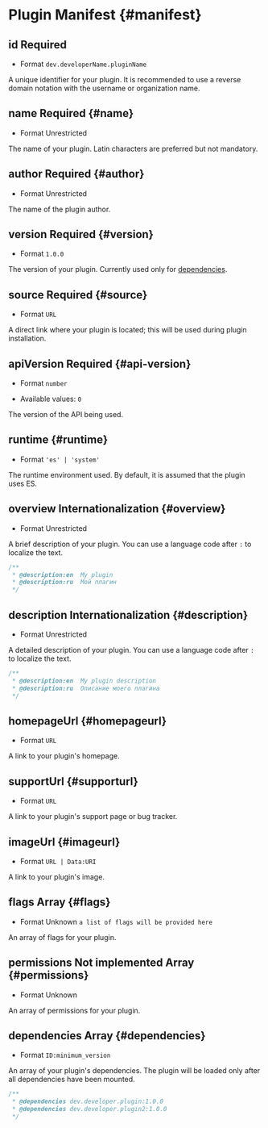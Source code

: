 # Plugin Manifest {#manifest}

## id <Badge type="warning">Required</Badge>

- Format `dev.developerName.pluginName`

A unique identifier for your plugin. It is recommended to use a reverse domain notation with the username or organization name.

## name <Badge type="warning">Required</Badge> {#name}

- Format <Badge type="info">Unrestricted</Badge>

The name of your plugin. Latin characters are preferred but not mandatory.

## author <Badge type="warning">Required</Badge> {#author}

- Format <Badge type="info">Unrestricted</Badge>

The name of the plugin author.

## version <Badge type="warning">Required</Badge> {#version}

- Format `1.0.0`

The version of your plugin. Currently used only for [dependencies](#dependencies).

## source <Badge type="warning">Required</Badge> {#source}

- Format `URL`

A direct link where your plugin is located; this will be used during plugin installation.

## apiVersion <Badge type="warning">Required</Badge> {#api-version}

- Format `number`

- Available values: `0`

The version of the API being used.

## runtime {#runtime}

- Format `'es' | 'system'`

The runtime environment used. By default, it is assumed that the plugin uses ES.

## overview <Badge type="tip">Internationalization</Badge> {#overview}

- Format <Badge type="info">Unrestricted</Badge>

A brief description of your plugin. You can use a language code after `:` to localize the text.

```js
/**
 * @description:en  My plugin
 * @description:ru  Мой плагин
 */
```

## description <Badge type="tip">Internationalization</Badge> {#description}

- Format <Badge type="info">Unrestricted</Badge>

A detailed description of your plugin. You can use a language code after `:` to localize the text.

```js
/**
 * @description:en  My plugin description
 * @description:ru  Описание моего плагина
 */
```

## homepageUrl {#homepageurl}

- Format `URL`

A link to your plugin's homepage.

## supportUrl {#supporturl}

- Format `URL`

A link to your plugin's support page or bug tracker.

## imageUrl {#imageurl}

- Format `URL | Data:URI`

A link to your plugin's image.

## flags <Badge type="tip">Array</Badge> {#flags}

- Format <Badge type="info">Unknown</Badge> `a list of flags will be provided here`

An array of flags for your plugin.

## permissions <Badge type="danger">Not implemented</Badge> <Badge type="tip">Array</Badge> {#permissions}

- Format <Badge type="info">Unknown</Badge>

An array of permissions for your plugin.

## dependencies <Badge type="tip">Array</Badge> {#dependencies}

- Format `ID:minimum_version`

An array of your plugin's dependencies. The plugin will be loaded only after all dependencies have been mounted.

```js
/**
 * @dependencies dev.developer.plugin:1.0.0
 * @dependencies dev.developer.plugin2:1.0.0
 */
```
